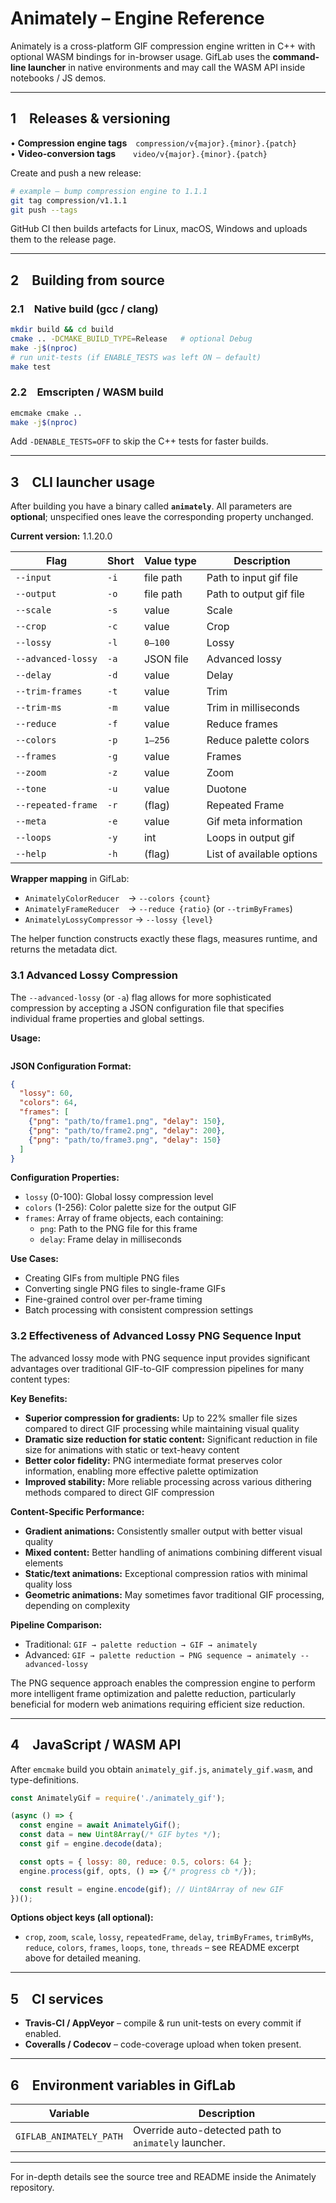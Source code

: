 # Animately – Engine Reference

Animately is a cross-platform GIF compression engine written in C++ with optional WASM bindings for in-browser usage.  GifLab uses the **command-line launcher** in native environments and may call the WASM API inside notebooks / JS demos.

---
## 1 Releases & versioning

• **Compression engine tags** `compression/v{major}.{minor}.{patch}`  
• **Video-conversion tags**  `video/v{major}.{minor}.{patch}`

Create and push a new release:
```bash
# example – bump compression engine to 1.1.1
git tag compression/v1.1.1
git push --tags
```
GitHub CI then builds artefacts for Linux, macOS, Windows and uploads them to the release page.

---
## 2 Building from source

### 2.1 Native build (gcc / clang)
```bash
mkdir build && cd build
cmake .. -DCMAKE_BUILD_TYPE=Release   # optional Debug
make -j$(nproc)
# run unit-tests (if ENABLE_TESTS was left ON – default)
make test
```

### 2.2 Emscripten / WASM build
```bash
emcmake cmake ..
make -j$(nproc)
```
Add `-DENABLE_TESTS=OFF` to skip the C++ tests for faster builds.

---
## 3 CLI launcher usage

After building you have a binary called **`animately`**.  All parameters are **optional**; unspecified ones leave the corresponding property unchanged.

**Current version:** 1.1.20.0

| Flag | Short | Value type | Description |
|------|-------|-----------|-------------|
| `--input` | `-i` | file path | Path to input gif file |
| `--output` | `-o` | file path | Path to output gif file |
| `--scale` | `-s` | value | Scale |
| `--crop` | `-c` | value | Crop |
| `--lossy` | `-l` | `0–100` | Lossy |
| `--advanced-lossy` | `-a` | JSON file | Advanced lossy |
| `--delay` | `-d` | value | Delay |
| `--trim-frames` | `-t` | value | Trim |
| `--trim-ms` | `-m` | value | Trim in milliseconds |
| `--reduce` | `-f` | value | Reduce frames |
| `--colors` | `-p` | `1–256` | Reduce palette colors |
| `--frames` | `-g` | value | Frames |
| `--zoom` | `-z` | value | Zoom |
| `--tone` | `-u` | value | Duotone |
| `--repeated-frame` | `-r` | (flag) | Repeated Frame |
| `--meta` | `-e` | value | Gif meta information |
| `--loops` | `-y` | int | Loops in output gif |
| `--help` | `-h` | (flag) | List of available options |

**Wrapper mapping** in GifLab:
* `AnimatelyColorReducer` → `--colors {count}`
* `AnimatelyFrameReducer` → `--reduce {ratio}` (or `--trimByFrames`)
* `AnimatelyLossyCompressor` → `--lossy {level}`

The helper function constructs exactly these flags, measures runtime, and returns the metadata dict.

### 3.1 Advanced Lossy Compression

The `--advanced-lossy` (or `-a`) flag allows for more sophisticated compression by accepting a JSON configuration file that specifies individual frame properties and global settings.

**Usage:**
```bash
```

**JSON Configuration Format:**
```json
{
  "lossy": 60,
  "colors": 64,
  "frames": [
    {"png": "path/to/frame1.png", "delay": 150},
    {"png": "path/to/frame2.png", "delay": 200},
    {"png": "path/to/frame3.png", "delay": 150}
  ]
}
```

**Configuration Properties:**
- `lossy` (0-100): Global lossy compression level
- `colors` (1-256): Color palette size for the output GIF
- `frames`: Array of frame objects, each containing:
  - `png`: Path to the PNG file for this frame
  - `delay`: Frame delay in milliseconds

**Use Cases:**
- Creating GIFs from multiple PNG files
- Converting single PNG files to single-frame GIFs
- Fine-grained control over per-frame timing
- Batch processing with consistent compression settings

### 3.2 Effectiveness of Advanced Lossy PNG Sequence Input

The advanced lossy mode with PNG sequence input provides significant advantages over traditional GIF-to-GIF compression pipelines for many content types:

**Key Benefits:**
- **Superior compression for gradients:** Up to 22% smaller file sizes compared to direct GIF processing while maintaining visual quality
- **Dramatic size reduction for static content:** Significant reduction in file size for animations with static or text-heavy content
- **Better color fidelity:** PNG intermediate format preserves color information, enabling more effective palette optimization
- **Improved stability:** More reliable processing across various dithering methods compared to direct GIF compression

**Content-Specific Performance:**
- **Gradient animations:** Consistently smaller output with better visual quality
- **Mixed content:** Better handling of animations combining different visual elements
- **Static/text animations:** Exceptional compression ratios with minimal quality loss
- **Geometric animations:** May sometimes favor traditional GIF processing, depending on complexity

**Pipeline Comparison:**
- Traditional: `GIF → palette reduction → GIF → animately`
- Advanced: `GIF → palette reduction → PNG sequence → animately --advanced-lossy`

The PNG sequence approach enables the compression engine to perform more intelligent frame optimization and palette reduction, particularly beneficial for modern web animations requiring efficient size reduction.

---
## 4 JavaScript / WASM API

After `emcmake` build you obtain `animately_gif.js`, `animately_gif.wasm`, and type-definitions.

```javascript
const AnimatelyGif = require('./animately_gif');

(async () => {
  const engine = await AnimatelyGif();
  const data = new Uint8Array(/* GIF bytes */);
  const gif = engine.decode(data);

  const opts = { lossy: 80, reduce: 0.5, colors: 64 };
  engine.process(gif, opts, () => {/* progress cb */});

  const result = engine.encode(gif); // Uint8Array of new GIF
})();
```

**Options object keys (all optional):**
* `crop`, `zoom`, `scale`, `lossy`, `repeatedFrame`, `delay`, `trimByFrames`, `trimByMs`, `reduce`, `colors`, `frames`, `loops`, `tone`, `threads` – see README excerpt above for detailed meaning.

---
## 5 CI services
* **Travis-CI / AppVeyor** – compile & run unit-tests on every commit if enabled.  
* **Coveralls / Codecov** – code-coverage upload when token present.

---
## 6 Environment variables in GifLab
| Variable | Description |
|----------|-------------|
| `GIFLAB_ANIMATELY_PATH` | Override auto-detected path to `animately` launcher. |

---
For in-depth details see the source tree and README inside the Animately repository. 